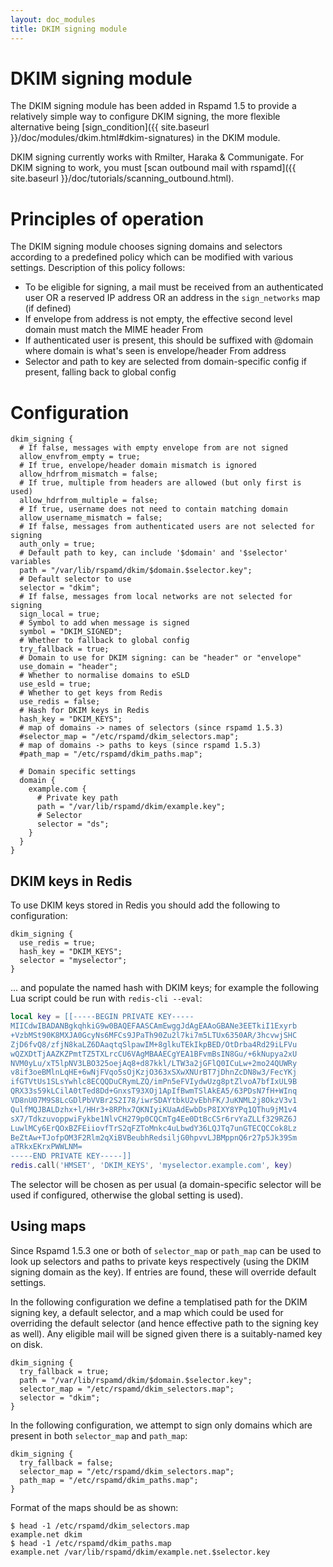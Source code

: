 ```yaml
---
layout: doc_modules
title: DKIM signing module
---
```


# DKIM signing module

The DKIM signing module has been added in Rspamd 1.5 to provide a relatively simple way to configure DKIM signing, the more flexible alternative being [sign_condition]({{ site.baseurl }}/doc/modules/dkim.html#dkim-signatures) in the DKIM module.

DKIM signing currently works with Rmilter, Haraka & Communigate. For DKIM signing to work, you must [scan outbound mail with rspamd]({{ site.baseurl }}/doc/tutorials/scanning_outbound.html).

# Principles of operation

The DKIM signing module chooses signing domains and selectors according to a predefined policy which can be modified with various settings. Description of this policy follows:

 * To be eligible for signing, a mail must be received from an authenticated user OR a reserved IP address OR an address in the `sign_networks` map (if defined)
 * If envelope from address is not empty, the effective second level domain must match the MIME header From
 * If authenticated user is present, this should be suffixed with @domain where domain is what's seen is envelope/header From address
 * Selector and path to key are selected from domain-specific config if present, falling back to global config

# Configuration

~~~ucl
dkim_signing {
  # If false, messages with empty envelope from are not signed
  allow_envfrom_empty = true;
  # If true, envelope/header domain mismatch is ignored
  allow_hdrfrom_mismatch = false;
  # If true, multiple from headers are allowed (but only first is used)
  allow_hdrfrom_multiple = false;
  # If true, username does not need to contain matching domain
  allow_username_mismatch = false;
  # If false, messages from authenticated users are not selected for signing
  auth_only = true;
  # Default path to key, can include '$domain' and '$selector' variables
  path = "/var/lib/rspamd/dkim/$domain.$selector.key";
  # Default selector to use
  selector = "dkim";
  # If false, messages from local networks are not selected for signing
  sign_local = true;
  # Symbol to add when message is signed
  symbol = "DKIM_SIGNED";
  # Whether to fallback to global config
  try_fallback = true;
  # Domain to use for DKIM signing: can be "header" or "envelope"
  use_domain = "header";
  # Whether to normalise domains to eSLD
  use_esld = true;
  # Whether to get keys from Redis
  use_redis = false;
  # Hash for DKIM keys in Redis
  hash_key = "DKIM_KEYS";
  # map of domains -> names of selectors (since rspamd 1.5.3)
  #selector_map = "/etc/rspamd/dkim_selectors.map";
  # map of domains -> paths to keys (since rspamd 1.5.3)
  #path_map = "/etc/rspamd/dkim_paths.map";

  # Domain specific settings
  domain {
    example.com {
      # Private key path
      path = "/var/lib/rspamd/dkim/example.key";
      # Selector
      selector = "ds";
    }
  }
} 
~~~

## DKIM keys in Redis

To use DKIM keys stored in Redis you should add the following to configuration:

~~~ucl
dkim_signing {
  use_redis = true;
  hash_key = "DKIM_KEYS";
  selector = "myselector";
}
~~~

... and populate the named hash with DKIM keys; for example the following Lua script could be run with `redis-cli --eval`:

~~~lua
local key = [[-----BEGIN PRIVATE KEY-----
MIICdwIBADANBgkqhkiG9w0BAQEFAASCAmEwggJdAgEAAoGBANe3EETkiI1Exyrb
+VzbMSt90K8MXJA0GcyNs6MFCs9JPaTh90Zu2l7ki7m5LTUx6350AR/3hcvwjSHC
ZjD6fvQ8/zfjN8kaLZ6DAaqtqSlpawIM+8glkuTEkIkpBED/OtDrba4Rd29iLFVu
wQZXDtTjAAZKZPmtTZ5TXLrcCU6VAgMBAAECgYEA1BFvmBsIN8Gu/+6kNupya2xU
NVM0yLu/xT5lpNV3LBO325oejAq8+d87kkl/LTW3a2jGFlQ0ICuLw+2mo24QUWRy
v8if3oeBMlnLqHE+6wNjFVqo5sOjKzjO363xSXwXNUrBT7jDhnZcDN8w3/FecYKj
ifGTVtUs1SLsYwhlc8ECQQDuCRymLZQ/imPn5eFVIydwUzg8ptZlvoA7bfIxUL9B
QRX33s59kLCilA0tTed8Dd+GnxsT93XOj1ApIfBwmTSlAkEA5/63PDsN7fH+WInq
VD8nU07M9S8LcGDlPbVVBr2S2I78/iwrSDAYtbkU2vEbhFK/JuKNML2j8OkzV3v1
QulfMQJBALDzhx+l/HHr3+8RPhx7QKNIyiKUaAdEwbDsP8IXY8YPq1QThu9jM1v4
sX7/TdkzuvoppwiFykbe1NlvCH279p0CQCmTg4Ee0DtBcCSr6rvYaZLLf329RZ6J
LuwlMCy6ErQOxBZFEiiovfTrS2qFZToMnkc4uLbwdY36LQJTq7unGTECQCCok8Lz
BeZtAw+TJofpOM3F2Rlm2qXiBVBeubhRedsiljG0hpvvLJBMppnQ6r27p5Jk39Sm
aTRkxEKrxPWWLNM=
-----END PRIVATE KEY-----]]
redis.call('HMSET', 'DKIM_KEYS', 'myselector.example.com', key)
~~~

The selector will be chosen as per usual (a domain-specific selector will be used if configured, otherwise the global setting is used).

## Using maps

Since Rspamd 1.5.3 one or both of `selector_map` or `path_map` can be used to look up selectors and paths to private keys respectively (using the DKIM signing domain as the key). If entries are found, these will override default settings.

In the following configuration we define a templatised path for the DKIM signing key, a default selector, and a map which could be used for overriding the default selector (and hence effective path to the signing key as well). Any eligible mail will be signed given there is a suitably-named key on disk.

~~~ucl
dkim_signing {
  try_fallback = true;
  path = "/var/lib/rspamd/dkim/$domain.$selector.key";
  selector_map = "/etc/rspamd/dkim_selectors.map";
  selector = "dkim";
}
~~~

In the following configuration, we attempt to sign only domains which are present in both `selector_map` and `path_map`:

~~~ucl
dkim_signing {
  try_fallback = false;
  selector_map = "/etc/rspamd/dkim_selectors.map";
  path_map = "/etc/rspamd/dkim_paths.map";
}
~~~

Format of the maps should be as shown:

~~~
$ head -1 /etc/rspamd/dkim_selectors.map
example.net dkim
$ head -1 /etc/rspamd/dkim_paths.map
example.net /var/lib/rspamd/dkim/example.net.$selector.key
~~~
